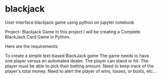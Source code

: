 # blackjack
User interface blackjack game using python on jupyter notebook

Project- Blackjack Game
In this project I will be creating a Complete BlackJack Card Game in Python.

Here are the requirements:

To create a simple text-based BlackJack game
The game needs to have one player versus an automated dealer.
The player can stand or hit.
The player must be able to pick their betting amount.
Need to keep track of the player's total money.
Need to alert the player of wins, losses, or busts, etc...
